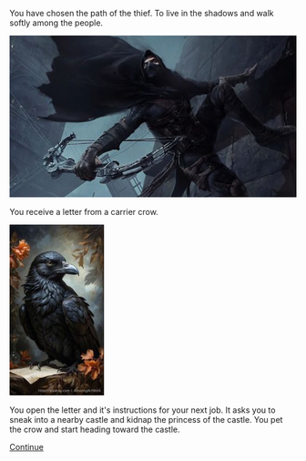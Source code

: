 You have chosen the path of the thief.  To live in the shadows and walk softly among the people.

![Thief](./img/thiefsm.jpg)

You receive a letter from a carrier crow.

![Carrier Crow](./img/carrier_crowsm.jpg)

You open the letter and it's instructions for your next job.  It asks you to sneak into a nearby castle and kidnap the princess of the castle.  You pet the crow and start heading toward the castle.

[Continue](./ThiefScene1.md)